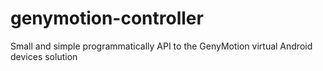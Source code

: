 # genymotion-controller
Small and simple programmatically API to the GenyMotion virtual Android devices solution
